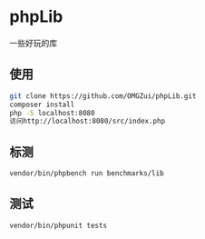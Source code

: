 # phpLib

一些好玩的库

## 使用

```bash
git clone https://github.com/OMGZui/phpLib.git
composer install
php -S localhost:8080
访问http://localhost:8080/src/index.php
```

## 标测

```bash
vendor/bin/phpbench run benchmarks/lib
```

## 测试

```bash
vendor/bin/phpunit tests
```